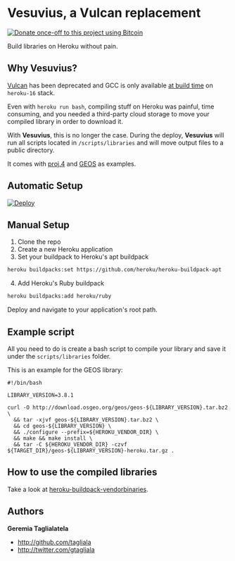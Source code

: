 # Vesuvius, a Vulcan replacement
[![Donate once-off to this project using Bitcoin](https://img.shields.io/badge/bitcoin-donate-blue.svg)](bitcoin:1L6sqoG8xXhYziH9NGjPzgR1dEP2SbJrfM)

Build libraries on Heroku without pain.

## Why Vesuvius?

[Vulcan](https://github.com/heroku/vulcan) has been deprecated and GCC is only available [at build time](https://devcenter.heroku.com/articles/stack-packages) on `heroku-16` stack.

Even with `heroku run bash`, compiling stuff on Heroku was painful, time consuming, and you needed a third-party cloud storage to move your compiled library in order to download it.

With **Vesuvius**, this is no longer the case. During the deploy, **Vesuvius** will run all scripts located in `/scripts/libraries` and will move output files to a public directory.

It comes with [proj.4](http://proj4.org/index.html) and [GEOS](https://trac.osgeo.org/geos/) as examples.

## Automatic Setup

[![Deploy](https://www.herokucdn.com/deploy/button.svg)](https://heroku.com/deploy)

## Manual Setup

1. Clone the repo
2. Create a new Heroku application
3. Set your buildpack to Heroku's apt buildpack
```sh
heroku buildpacks:set https://github.com/heroku/heroku-buildpack-apt
```
4. Add Heroku's Ruby buildpack
```sh
heroku buildpacks:add heroku/ruby
```

Deploy and navigate to your application's root path.

## Example script

All you need to do is create a bash script to compile your library and save it
under the `scripts/libraries` folder.

This is an example for the GEOS library:
```shell
#!/bin/bash

LIBRARY_VERSION=3.8.1

curl -O http://download.osgeo.org/geos/geos-${LIBRARY_VERSION}.tar.bz2 \
  && tar -xjvf geos-${LIBRARY_VERSION}.tar.bz2 \
  && cd geos-${LIBRARY_VERSION} \
  && ./configure --prefix=${HEROKU_VENDOR_DIR} \
  && make && make install \
  && tar -C ${HEROKU_VENDOR_DIR} -czvf ${TARGET_DIR}/geos-${LIBRARY_VERSION}-heroku.tar.gz .
```

## How to use the compiled libraries

Take a look at [heroku-buildpack-vendorbinaries](https://github.com/diowa/heroku-buildpack-vendorbinaries).

## Authors

**Geremia Taglialatela**

+ http://github.com/tagliala
+ http://twitter.com/gtagliala
